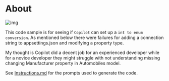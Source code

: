 ﻿# About

![img](https://img.shields.io/static/v1?label=C%23&message=Copilot&color=<COLOR>)

This code sample is for seeing if `Copilot` can set up a `int to enum conversion`. As mentioned below there were failures for adding a connection string to appsettings.json and modifying a property type. 


My thought is Copilot did a decent job for an experienced developer while for a novice developer they might struggle with not understanding missing changing Manufacturer property in Automobiles model.


See [Instructions.md](Instructions.md) for the prompts used to generate the code.